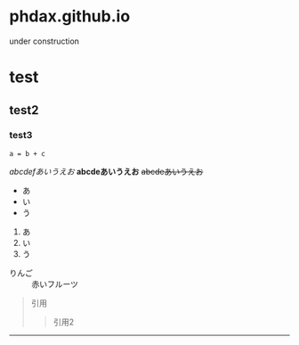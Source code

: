 # phdax.github.io
under construction

# test
## test2
### test3
```
a = b + c
```
_abcdefあいうえお_
__abcdeあいうえお__
~~abcdeあいうえお~~

* あ
* い
* う

1. あ
1. い
1. う

<dl>
<dt>りんご</dt>
<dd>赤いフルーツ</dd>
</dl>

> 引用
>> 引用2

--------------
